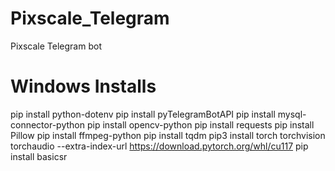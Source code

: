 # Pixscale_Telegram
Pixscale Telegram bot

# Windows Installs
pip install python-dotenv
pip install pyTelegramBotAPI
pip install mysql-connector-python
pip install opencv-python
pip install requests
pip install Pillow
pip install ffmpeg-python
pip install tqdm
pip3 install torch torchvision torchaudio --extra-index-url https://download.pytorch.org/whl/cu117
pip install basicsr